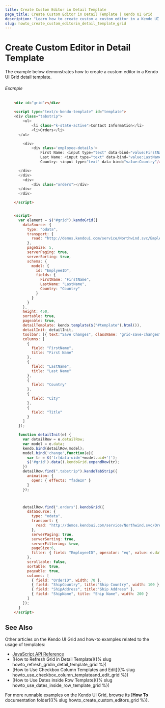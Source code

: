 ```yaml
---
title: Create Custom Editor in Detail Template
page_title: Create Custom Editor in Detail Template | Kendo UI Grid
description: "Learn how to create custom a custom editor in a Kendo UI Grid detail template."
slug: howto_create_custom_editorin_detail_template_grid
---
```


# Create Custom Editor in Detail Template

The example below demonstrates how to create a custom editor in a Kendo UI Grid detail template.

###### Example

```html
    <div id="grid"></div>

    <script type="text/x-kendo-template" id="template">
    <div class="tabstrip">
        <ul>
            <li class="k-state-active">Contact Information</li>
            <li>Orders</li>
      </ul>

        <div>
            <div class='employee-details'>
                First Name: <input type="text" data-bind="value:FirstName"/><br />
                Last Name: <input type="text" data-bind="value:LastName"/><br />
                Country: <input type="text" data-bind="value:Country"/><br />   

      </div>
      </div>
        <div>
            <div class="orders"></div>
      </div>
      </div>

    </script>


    <script>
      var element = $("#grid").kendoGrid({
        dataSource: {
          type: "odata",
          transport: {
            read: "http://demos.kendoui.com/service/Northwind.svc/Employees"
          },
          pageSize: 5,
          serverPaging: true,
          serverSorting: true,
          schema: {
            model: {
              id: "EmplyeeID",
              fields: {
                FirstName: "FirstName",
                LastName: "LastName",
                Country: "Country"
              }
            }
          }
        },
        height: 450,
        sortable: true,
        pageable: true,
        detailTemplate: kendo.template($("#template").html()),
        detailInit: detailInit,
        toolbar: [{ text:"Save Changes", className: "grid-save-changes"}],
        columns: [
          {
            field: "FirstName",
            title: "First Name"
          },
          {
            field: "LastName",
            title: "Last Name"
          },
          {
            field: "Country"
          },
          {
            field: "City"
          },
          {
            field: "Title"
          }
        ]
      });

      function detailInit(e) {
        var detailRow = e.detailRow;
        var model = e.data;
        kendo.bind(detailRow,model);
        model.bind('change',function(e){
          var tr = $('tr[data-uid='+model.uid+']');
          $('#grid').data().kendoGrid.expandRow(tr);
        })
        detailRow.find(".tabstrip").kendoTabStrip({
          animation: {
            open: { effects: "fadeIn" }
          }
        });



        detailRow.find(".orders").kendoGrid({
          dataSource: {
            type: "odata",
            transport: {
              read: "http://demos.kendoui.com/service/Northwind.svc/Orders"
            },
            serverPaging: true,
            serverSorting: true,
            serverFiltering: true,
            pageSize:6,
            filter: { field: "EmployeeID", operator: "eq", value: e.data.EmployeeID }
          },
          scrollable: false,
          sortable: true,
          pageable: true,
          columns: [
            { field: "OrderID", width: 70 },
            { field: "ShipCountry", title:"Ship Country", width: 100 },
            { field: "ShipAddress", title:"Ship Address" },
            { field: "ShipName", title: "Ship Name", width: 200 }
          ]
        });
      }
    </script>

```

## See Also

Other articles on the Kendo UI Grid and how-to examples related to the usage of templates:

* [JavaScript API Reference](/api/javascript/ui/grid)
* [How to Refresh Grid in Detail Template]({% slug howto_refresh_gridin_detail_template_grid %})
* [How to Use Checkbox Column Templates and Edit]({% slug howto_use_checkbox_column_templateand_edit_grid %})
* [How to Use Dates inside Row Template]({% slug howto_use_dates_inside_row_template_grid %})

For more runnable examples on the Kendo UI Grid, browse its [**How To** documentation folder]({% slug howto_create_custom_editors_grid %}).
